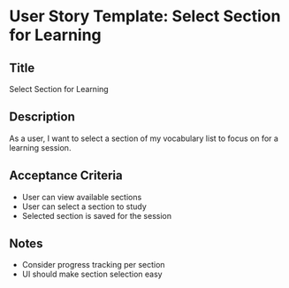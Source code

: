 # User Story Template: Select Section for Learning

## Title

Select Section for Learning

## Description

As a user, I want to select a section of my vocabulary list to focus on for a learning session.

## Acceptance Criteria

- User can view available sections
- User can select a section to study
- Selected section is saved for the session

## Notes

- Consider progress tracking per section
- UI should make section selection easy
